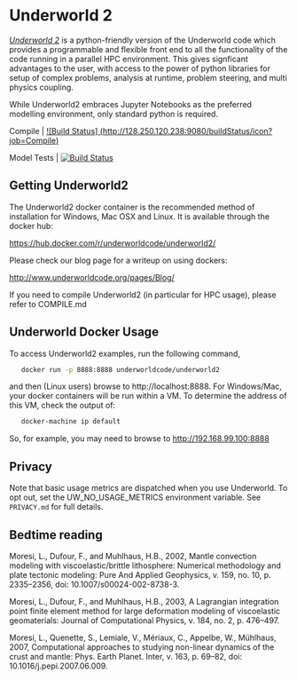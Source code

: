 Underworld 2
============

[_Underworld 2_](http://www.underworldcode.org) is a python-friendly version of the Underworld code which provides a programmable and flexible front end to all the functionality of the code running in a parallel HPC environment. This gives signficant advantages to the user, with access to the power of python libraries for setup of complex problems, analysis at runtime, problem steering, and multi physics coupling.

While Underworld2 embraces Jupyter Notebooks as the preferred modelling environment, only standard python is required.

Compile | [![Build Status] (http://128.250.120.238:9080/buildStatus/icon?job=Compile)](http://128.250.120.238:9080/job/Compile)

Model Tests | [![Build Status](http://128.250.120.238:9080/job/tests/badge/icon)](http://128.250.120.238:9080/job/tests/)


Getting Underworld2
-------------------
The Underworld2 docker container is the recommended method of installation for Windows, Mac OSX and Linux. It is available through the docker hub:

https://hub.docker.com/r/underworldcode/underworld2/

Please check our blog page for a writeup on using dockers:

http://www.underworldcode.org/pages/Blog/

If you need to compile Underworld2 (in particular for HPC usage), please refer to COMPILE.md


Underworld Docker Usage
------------
To access Underworld2 examples, run the following command,

```bash
   docker run -p 8888:8888 underworldcode/underworld2
```
and then (Linux users) browse to http://localhost:8888. For Windows/Mac, your docker containers will be run within a VM. To determine the address of this VM, check the output of:
```bash
   docker-machine ip default 
```
So, for example, you may need to browse to http://192.168.99.100:8888

Privacy
-------
Note that basic usage metrics are dispatched when you use Underworld. To opt out, set the UW_NO_USAGE_METRICS environment variable. See `PRIVACY.md` for full details.                                   

Bedtime reading
---------------

Moresi, L., Dufour, F., and Muhlhaus, H.B., 2002, Mantle convection modeling with viscoelastic/brittle lithosphere: Numerical methodology and plate tectonic modeling: Pure And Applied Geophysics, v. 159, no. 10, p. 2335–2356, doi: 10.1007/s00024-002-8738-3.

Moresi, L., Dufour, F., and Muhlhaus, H.B., 2003, A Lagrangian integration point finite element method for large deformation modeling of viscoelastic geomaterials: Journal of Computational Physics, v. 184, no. 2, p. 476–497.

Moresi, L., Quenette, S., Lemiale, V., Mériaux, C., Appelbe, W., Mühlhaus, 2007, Computational approaches to studying non-linear dynamics of the crust and mantle: Phys. Earth Planet. Inter, v. 163, p. 69–82, doi: 10.1016/j.pepi.2007.06.009.
